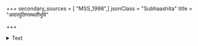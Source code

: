 +++
secondary_sources = [ "MSS_1998",]
jsonClass = "Subhaashita"
title = "अपारपुलिनस्थलीभुवि"

+++

<details><summary>Text</summary>

अपारपुलिनस्थलीभुवि हिमालये मालये निकामविकटोन्नते दुरधिरोहणे रोहणे।  
महत्यमरभूधरे गहनकन्दरे मन्दरे भ्रमन्ति न पतन्त्यहो परिणता भवत्कीर्तयः॥
</details>
